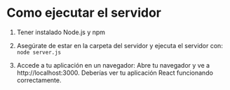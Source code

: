 # Como ejecutar el servidor
1. Tener instalado Node.js y npm

2. Asegúrate de estar en la carpeta del servidor y ejecuta el servidor con:
`node server.js`

3. Accede a tu aplicación en un navegador:
Abre tu navegador y ve a http://localhost:3000. Deberías ver tu aplicación React funcionando correctamente.
